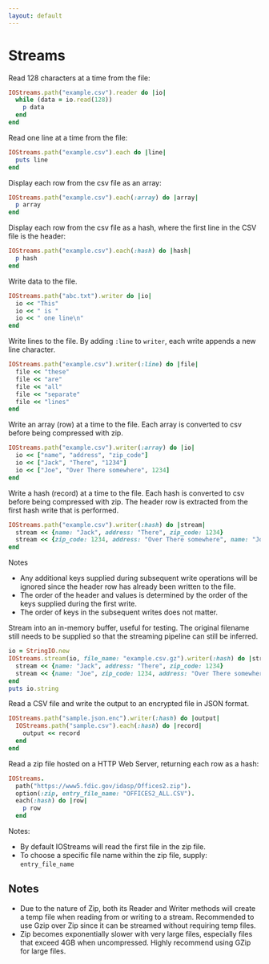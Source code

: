 ```yaml
---
layout: default
---
```


# Streams

Read 128 characters at a time from the file:
~~~ruby
IOStreams.path("example.csv").reader do |io|
  while (data = io.read(128))
    p data 
  end
end
~~~

Read one line at a time from the file:
~~~ruby
IOStreams.path("example.csv").each do |line|
  puts line
end
~~~

Display each row from the csv file as an array:
~~~ruby
IOStreams.path("example.csv").each(:array) do |array|
  p array
end
~~~

Display each row from the csv file as a hash, where the first line in the CSV file is the header:
~~~ruby
IOStreams.path("example.csv").each(:hash) do |hash|
  p hash
end
~~~

Write data to the file.
~~~ruby
IOStreams.path("abc.txt").writer do |io|
  io << "This"
  io << " is "
  io << " one line\n"
end
~~~

Write lines to the file. By adding `:line` to `writer`, each write appends a new line character. 
~~~ruby
IOStreams.path("example.csv").writer(:line) do |file|
  file << "these"
  file << "are"
  file << "all"
  file << "separate"
  file << "lines"
end
~~~

Write an array (row) at a time to the file.
Each array is converted to csv before being compressed with zip.

~~~ruby
IOStreams.path("example.csv").writer(:array) do |io|
  io << ["name", "address", "zip_code"]
  io << ["Jack", "There", "1234"]
  io << ["Joe", "Over There somewhere", 1234]
end
~~~

Write a hash (record) at a time to the file.
Each hash is converted to csv before being compressed with zip.
The header row is extracted from the first hash write that is performed. 

~~~ruby
IOStreams.path("example.csv").writer(:hash) do |stream|
  stream << {name: "Jack", address: "There", zip_code: 1234}
  stream << {zip_code: 1234, address: "Over There somewhere", name: "Joe"}
end
~~~

Notes
* Any additional keys supplied during subsequent write operations will be ignored
  since the header row has already been written to the file. 
* The order of the header and values is determined by the order of the keys supplied 
  during the first write.
* The order of keys in the subsequent writes does not matter. 

Stream into an in-memory buffer, useful for testing. 
The original filename still needs to be supplied so that the streaming pipeline can still be inferred.

~~~ruby
io = StringIO.new
IOStreams.stream(io, file_name: "example.csv.gz").writer(:hash) do |stream|
  stream << {name: "Jack", address: "There", zip_code: 1234}
  stream << {name: "Joe", zip_code: 1234, address: "Over There somewhere"}
end
puts io.string
~~~

Read a CSV file and write the output to an encrypted file in JSON format.

~~~ruby
IOStreams.path("sample.json.enc").writer(:hash) do |output|
  IOStreams.path("sample.csv").each(:hash) do |record|
    output << record
  end
end
~~~

Read a zip file hosted on a HTTP Web Server, returning each row as a hash:
~~~ruby
IOStreams.
  path("https://www5.fdic.gov/idasp/Offices2.zip").
  option(:zip, entry_file_name: "OFFICES2_ALL.CSV").
  each(:hash) do |row|
    p row
  end
~~~

Notes:
* By default IOStreams will read the first file in the zip file. 
* To choose a specific file name within the zip file, supply: `entry_file_name` 

## Notes

* Due to the nature of Zip, both its Reader and Writer methods will create
  a temp file when reading from or writing to a stream.
  Recommended to use Gzip over Zip since it can be streamed without requiring temp files.
* Zip becomes exponentially slower with very large files, especially files
  that exceed 4GB when uncompressed. Highly recommend using GZip for large files.
